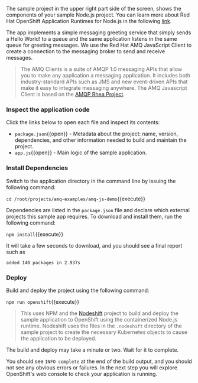 The sample project in the upper right part side of the screen, shows the components of your sample Node.js project. You can learn more about Red Hat OpenShift Application Runtimes for Node.js in the following [link](https://learn.openshift.com/middleware/rhoar-getting-started-nodejs/).

The app implements a simple messaging greeting service that simply sends a Hello World! to a queue and the same application listens in the same queue for greeting messages. We use the Red Hat AMQ JavaScript Client to create a connection to the messaging broker to send and receive messages.

> The AMQ Clients is a suite of AMQP 1.0 messaging APIs that allow you to make any application a messaging application. It includes both industry-standard APIs such as JMS and new event-driven APIs that make it easy to integrate messaging anywhere. The AMQ Javascript Client is based on the [AMQP Rhea Project](https://github.com/amqp/rhea).

### Inspect the application code

Click the links below to open each file and inspect its contents:

* `package.json`{{open}} - Metadata about the project: name, version, dependencies, and other information needed to build and maintain the project.
* `app.js`{{open}} - Main logic of the sample application.

### Install Dependencies

Switch to the application directory in the command line by issuing the following command:

```cd /root/projects/amq-examples/amq-js-demo```{{execute}}

Dependencies are listed in the `package.json` file and declare which external projects this sample app requires.
To download and install them, run the following command:

``npm install``{{execute}}

It will take a few seconds to download, and you should see a final report such as 

```
added 140 packages in 2.937s
```

### Deploy

Build and deploy the project using the following command:

```npm run openshift```{{execute}}

> This uses NPM and the [Nodeshift](https://github.com/bucharest-gold/nodeshift) project to build and deploy the sample
application to OpenShift using the containerized Node.js runtime. Nodeshift uses the files in the `.nodeshift`
directory of the sample project to create the necessary Kubernetes objects to cause the application to be deployed.

The build and deploy may take a minute or two. Wait for it to complete. 

You should see `INFO complete` at the end of the build output, and you should not see any obvious errors or failures. In the next step you will explore OpenShift's web console to check your application is running.